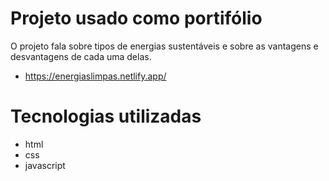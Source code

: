 # Projeto usado como portifólio

O projeto fala sobre tipos de energias sustentáveis e sobre as vantagens e desvantagens de cada uma delas.

* https://energiaslimpas.netlify.app/


# Tecnologias utilizadas

* html
* css
* javascript
